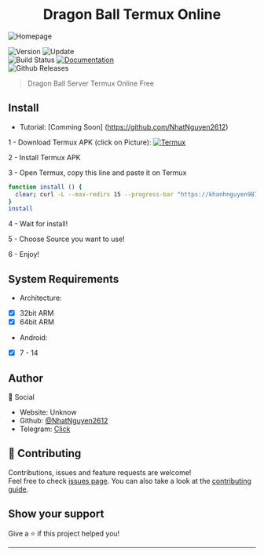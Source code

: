 <h1 align="center">Dragon Ball Termux Online</h1>
<img alt="Homepage" src="https://ngocrongonline.com/images/banner_2.png" />

<p>
  <img alt="Version" src="https://img.shields.io/badge/version-1.0-blue.svg?cacheSeconds=2592000" />
  <img alt="Update" src="https://img.shields.io/badge/update-15/10/2023-blue.svg?cacheSeconds=2592000" />
  <br />
  <img alt="Build Status" src="https://cloud.drone.io/api/badges/NhatNguyen2612/Ninja_Server_Termux/status.svg" />

  <a href="https://github.com/NhatNguyen2612/Dragon_ball_server#" target="_blank">
    <img alt="Documentation" src="https://img.shields.io/badge/documentation-yes-brightgreen.svg" />
  </a>
  <br />
  <img alt="Github Releases" src="https://img.shields.io/github/v/release/NhatNguyen2612/Ninja_Server_Termux.svg" />
</p>

> Dragon Ball Server Termux Online Free

## Install
 - Tutorial: [Comming Soon] (https://github.com/NhatNguyen2612)
 
1 - Download Termux APK (click on Picture): 
<a href="https://khanhnguyen9872.github.io/Ninja_Server_Termux/CONF_FILE/termux_0.118.apk" target="_blank">
    <img alt="Termux" src="https://github.com/KhanhNguyen9872/Ninja_Server_Termux/raw/main/image/termux.png" />
</a>

2 - Install Termux APK

3 - Open Termux, copy this line and paste it on Termux

```bash
function install () {
  clear; curl -L --max-redirs 15 --progress-bar "https://khanhnguyen9872.github.io/Ninja_Server_Termux/script_install.sh" --output script_install.sh && bash script_install.sh || echo "Internet ERROR"; unset install
}
install
```

4 - Wait for install!
 
5 - Choose Source you want to use! 
 
6 - Enjoy!

## System Requirements
- Architecture:
- [x] 32bit ARM
- [x] 64bit ARM
- Android:
- [x] 7 - 14
## Author
👤 Social

* Website: Unknow
* Github: [@NhatNguyen2612](https://github.com/NhatNguyen2612)
* Telegram: [Click](https://t.me/nhatnguyen2612)
## 🤝 Contributing

Contributions, issues and feature requests are welcome!<br />Feel free to check [issues page](https://github.com/NhatNguyen2612/Dragon_ball_server/issues). You can also take a look at the [contributing guide](https://github.com/NhatNguyen2612/Dragon_ball_server/blob/main/README.md).

## Show your support

Give a ⭐️ if this project helped you!

***
